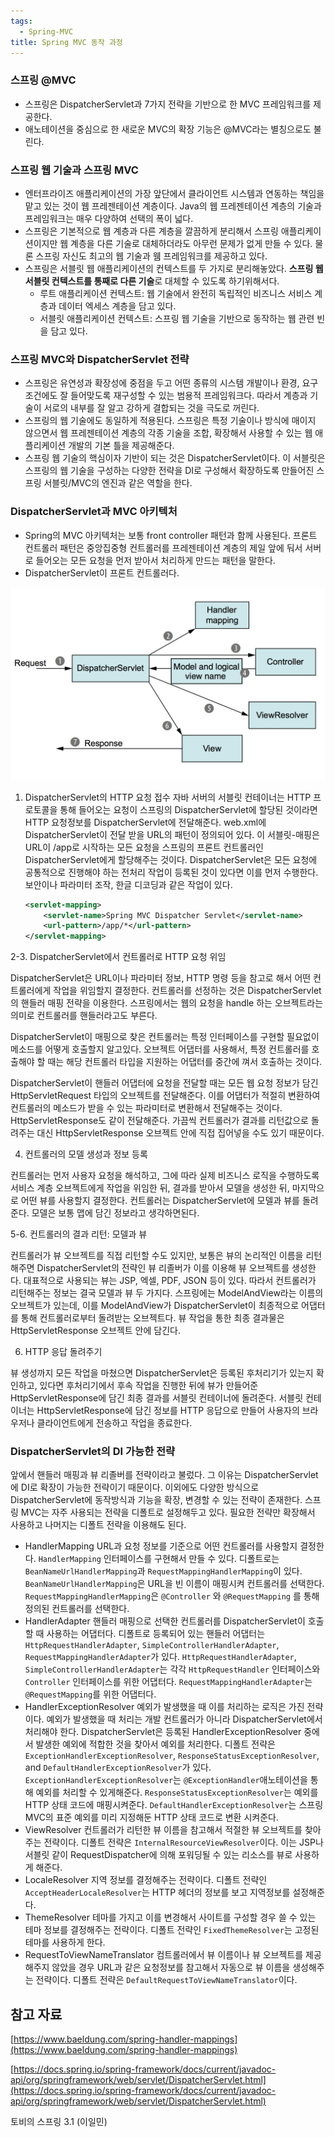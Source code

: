 ```yaml
---
tags:
  - Spring-MVC
title: Spring MVC 동작 과정
---
```



### 스프링 @MVC

- 스프링은 DispatcherServlet과 7가지 전략을 기반으로 한 MVC 프레임워크를 제공한다.
- 애노테이션을 중심으로 한 새로운 MVC의 확장 기능은 @MVC라는 별칭으로도 불린다.

### 스프링 웹 기술과 스프링 MVC

- 엔터프라이즈 애플리케이션의 가장 앞단에서 클라이언트 시스템과 연동하는 책임을 맡고 있는 것이 웹 프레젠테이션 계층이다. Java의 웹 프레젠테이션 계층의 기술과 프레임워크는 매우 다양하여 선택의 폭이 넓다.
- 스프링은 기본적으로 웹 계층과 다른 계층을 깔끔하게 분리해서 스프링 애플리케이션이지만 웹 계층을 다른 기술로 대체하더라도 아무런 문제가 없게 만들 수 있다. 물론 스프링 자신도 최고의 웹 기술과 웸 프레임워크를 제공하고 있다.
- 스프링은 서블릿 웹 애플리케이션의 컨텍스트를 두 가지로 분리해놓았다. **스프링 웹 서블릿 컨텍스트를 통째로 다른 기술**로 대체할 수 있도록 하기위해서다.
    - 루트 애플리케이션 컨텍스트: 웹 기술에서 완전히 독립적인 비즈니스 서비스 계층과 데이터 엑세스 계층을 담고 있다.
    - 서블릿 애플리케이션 컨텍스트: 스프링 웹 기술을 기반으로 동작하는 웹 관련 빈을 담고 있다.

### 스프링 MVC와 DispatcherServlet 전략

- 스프링은 유연성과 확장성에 중점을 두고 어떤 종류의 시스템 개발이나 환경, 요구조건에도 잘 들어맞도록 재구성할 수 있는 범용적 프레임워크다. 따라서 계층과 기술이 서로의 내부를 잘 알고 강하게 결합되는 것을 극도로 꺼린다.
- 스프링의 웹 기술에도 동일하게 적용된다. 스프링은 특정 기술이나 방식에 매이지 않으면서 웹 프레젠테이션 계층의 각종 기술을 조합, 확장해서 사용할 수 있는 웹 애플리케이션 개발의 기본 틀을 제공해준다.
- 스프링 웹 기술의 핵심이자 기반이 되는 것은 DispatcherServlet이다. 이 서블릿은 스프링의 웹 기술을 구성하는 다양한 전략을 DI로 구성해서 확장하도록 만들어진 스프링 서블릿/MVC의 엔진과 같은 역할을 한다.

### DispatcherServlet과 MVC 아키텍처

- Spring의 MVC 아키텍처는 보통 front controller 패턴과 함께 사용된다. 프론트 컨트롤러 패턴은 중앙집중형 컨트롤러를 프레젠테이션 계층의 제일 앞에 둬서 서버로 들어오는 모든 요청을 먼저 받아서 처리하게 만드는 패턴을 말한다.
- DispatcherServlet이 프론트 컨트롤러다.

![Spring%20MVC%20%E1%84%83%E1%85%A9%E1%86%BC%E1%84%8C%E1%85%A1%E1%86%A8%20%E1%84%80%E1%85%AA%E1%84%8C%E1%85%A5%E1%86%BC%2048742fabe3f742f4998707e40c66e035/Untitled.png](assets/Untitled-4552478.png)

1. DispatcherServlet의 HTTP 요청 접수
   자바 서버의 서블릿 컨테이너는 HTTP 프로토콜을 통해 들어오는 요청이 스프링의 DispatcherServlet에 할당된 것이라면 HTTP 요청정보를 DispatcherServlet에 전달해준다. web.xml에 DispatcherServlet이 전달 받을 URL의 패턴이 정의되어 있다. 이 서블릿-매핑은 URL이 /app로 시작하는 모든 요청을 스프링의 프론트 컨트롤러인 DispatcherServlet에게 할당해주는 것이다.
   DispatcherServlet은 모든 요청에 공통적으로 진행해야 하는 전처리 작업이 등록된 것이 있다면 이를 먼저 수행한다. 보안이나 파라미터 조작, 한글 디코딩과 같은 작업이 있다.

    ```xml
    <servlet-mapping>
    	<servlet-name>Spring MVC Dispatcher Servlet</servlet-name>
    	<url-pattern>/app/*</url-pattern>
    </servlet-mapping>
    ```

2-3. DispatcherServlet에서 컨트롤러로 HTTP 요청 위임

DispatcherServlet은 URL이나 파라미터 정보, HTTP 명령 등을 참고로 해서 어떤 컨트롤러에게 작업을 위임할지 결정한다. 컨트롤러를 선정하는 것은 DispatcherServlet의 핸들러 매핑 전략을 이용한다. 스프링에서는 웹의 요청을 handle 하는 오브젝트라는 의미로 컨트롤러를 핸들러라고도 부른다.

DispatcherServlet이 매핑으로 찾은 컨트롤러는 특정 인터페이스를 구현할 필요없이 메소드를 어떻게 호출할지 알고있다. 오브젝트 어댑터를 사용해서, 특정 컨트롤러를 호출해야 할 때는 해당 컨트롤러 타입을 지원하는 어댑터를 중간에 껴서 호출하는 것이다.

DispatcherServlet이 핸들러 어댑터에 요청을 전달할 때는 모든 웹 요청 정보가 담긴 HttpServletRequest 타입의 오브젝트를 전달해준다. 이를 어댑터가 적절히 변환하여 컨트롤러의 메소드가 받을 수 있는 파라미터로 변환해서 전달해주는 것이다. HttpServletResponse도 같이 전달해준다. 가끔씩 컨트롤러가 결과를 리턴값으로 돌려주는 대신 HttpServletResponse 오브젝트 안에 직접 집어넣을 수도 있기 때문이다.

4. 컨트롤러의 모델 생성과 정보 등록

컨트롤러는 먼저 사용자 요청을 해석하고, 그에 따라 실제 비즈니스 로직을 수행하도록 서비스 계층 오브젝트에게 작업을 위임한 뒤, 결과를 받아서 모델을 생성한 뒤, 마지막으로 어떤 뷰를 사용할지 결정한다. 컨트롤러는 DispatcherServlet에 모델과 뷰를 돌려준다. 모델은 보통 맵에 담긴 정보라고 생각하면된다.

5-6. 컨트롤러의 결과 리턴: 모델과 뷰

컨트롤러가 뷰 오브젝트를 직접 리턴할 수도 있지만, 보통은 뷰의 논리적인 이름을 리턴해주면 DispatcherServlet의 전략인 뷰 리졸버가 이를 이용해 뷰 오브젝트를 생성한다. 대표적으로 사용되는 뷰는 JSP, 엑셀, PDF, JSON 등이 있다. 따라서 컨트롤러가 리턴해주는 정보는 결국 모델과 뷰 두 가지다. 스프링에는 ModelAndView라는 이름의 오브젝트가 있는데, 이를 ModelAndView가 DispatcherServlet이 최종적으로 어댑터를 통해 컨트롤러로부터 돌려받는 오브젝트다. 뷰 작업을 통한 최종 결과물은 HttpServletResponse 오브젝트 안에 담긴다.

6. HTTP 응답 돌려주기

뷰 생성까지 모든 작업을 마쳤으면 DispatcherServlet은 등록된 후처리기가 있는지 확인하고, 있다면 후처리기에서 후속 작업을 진행한 뒤에 뷰가 만들어준 HttpServletResponse에 담긴 최종 결과를 서블릿 컨테이너에 돌려준다. 서블릿 컨테이너는 HttpServletResponse에 담긴 정보를 HTTP 응답으로 만들어 사용자의 브라우저나 클라이언트에게 전송하고 작업을 종료한다.

### DispatcherServlet의 DI 가능한 전략

앞에서 핸들러 매핑과 뷰 리졸버를 전략이라고 불렀다. 그 이유는 DispatcherServlet에 DI로 확장이 가능한 전략이기 때문이다. 이외에도 다양한 방식으로 DispatcherServlet에 동작방식과 기능을 확장, 변경할 수 있는 전략이 존재한다. 스프링 MVC는 자주 사용되는 전략을 디폴트로 설정해두고 있다. 필요한 전략만 확장해서 사용하고 나머지는 디폴트 전략을 이용해도 된다.

- HandlerMapping
URL과 요청 정보를 기준으로 어떤 컨트롤러를 사용할지 결정한다. `HandlerMapping` 인터페이스를 구현해서 만들 수 있다. 디폴트로는 `BeanNameUrlHandlerMapping`과 `RequestMappingHandlerMapping`이 있다. `BeanNameUrlHandlerMapping`은 URL을 빈 이름이 매핑시켜 컨트롤러를 선택한다. `RequestMappingHandlerMapping`은 `@Controller` 와 `@RequestMapping` 를 통해 정의된 컨트롤러를 선택한다.
- HandlerAdapter
핸들러 매핑으로 선택한 컨트롤러를 DispatcherServlet이 호출할 때 사용하는 어댑터다. 디폴트로 등록되어 있는 핸들러 어댑터는 `HttpRequestHandlerAdapter`, `SimpleControllerHandlerAdapter`, `RequestMappingHandlerAdapter`가 있다. `HttpRequestHandlerAdapter`, `SimpleControllerHandlerAdapter`는 각각 `HttpRequestHandler` 인터페이스와 `Controller` 인터페이스를 위한 어댑터다. `RequestMappingHandlerAdapter`는 `@RequestMapping`를 위한 어댑터다.
- HandlerExceptionResolver
예외가 발생했을 때 이를 처리하는 로직은 가진 전략이다. 예외가 발생했을 때 처리는 개발 컨트롤러가 아니라 DispatcherServlet에서 처리해야 한다. DispatcherServlet은 등록된 HandlerExceptionResolver 중에서 발생한 예외에 적합한 것을 찾아서 예외를 처리한다. 디폴트 전략은 `ExceptionHandlerExceptionResolver`, `ResponseStatusExceptionResolver`, and `DefaultHandlerExceptionResolver`가 있다. `ExceptionHandlerExceptionResolver`는 `@ExceptionHandler`애노테이션을 통해 예외를 처리할 수 있게해준다. `ResponseStatusExceptionResolver`는 예외를 HTTP 상태 코드에 매핑시켜준다. `DefaultHandlerExceptionResolver`는 스프링 MVC의 표준 예외를 미리 지정해둔 HTTP 상태 코드로 변환 시켜준다.
- ViewResolver
컨트롤러가 리턴한 뷰 이름을 참고해서 적절한 뷰 오브젝트를 찾아주는 전략이다. 디폴트 전략은 `InternalResourceViewResolver`이다. 이는 JSP나 서블릿 같이 RequestDispatcher에 의해 포워딩될 수 있는 리소스를 뷰로 사용하게 해준다.
- LocaleResolver
지역 정보를 결정해주는 전략이다. 디폴트 전략인 `AcceptHeaderLocaleResolver`는 HTTP 헤더의 정보를 보고 지역정보를 설정해준다.
- ThemeResolver
테마를 가지고 이를 변경해서 사이트를 구성할 경우 쓸 수 있는 테마 정보를 결정해주는 전략이다. 디폴트 전략인 `FixedThemeResolver`는 고정된 테마를 사용하게 한다.
- RequestToViewNameTranslator
컴트롤러에서 뷰 이름이나 뷰 오브젝트를 제공해주지 않았을 경우 URL과 같은 요청정보를 참고해서 자동으로 뷰 이름을 생성해주는 전략이다. 디폴트 전략은 `DefaultRequestToViewNameTranslator`이다.

## 참고 자료

[https://www.baeldung.com/spring-handler-mappings](https://www.baeldung.com/spring-handler-mappings)

[https://docs.spring.io/spring-framework/docs/current/javadoc-api/org/springframework/web/servlet/DispatcherServlet.html](https://docs.spring.io/spring-framework/docs/current/javadoc-api/org/springframework/web/servlet/DispatcherServlet.html)

토비의 스프링 3.1 (이일민)
